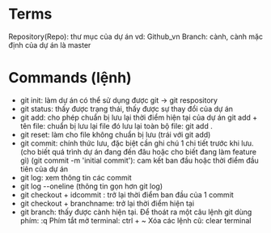 # Terms

Repository(Repo): thư mục của dự án vd: Github_vn
Branch: cành, cành mặc định của dự án là master

# Commands (lệnh)

- git init: làm dự án có thể sử dụng được git -> git respository
- git status: thấy được trạng thái, thấy được sự thay đổi của dự án
- git add: cho phép chuẩn bị lưu lại thời điểm hiện tại của dự án
  git add + tên file: chuẩn bị lưu lại file đó
  lưu lại toàn bộ file: git add .
- git reset: làm cho file không chuẩn bị lưu (trái với git add)
- git commit: chính thức lưu, đặc biệt cần ghi chú 1 chi tiết trước khi lưu.(cho biết quá trình dự án đang đến đâu hoặc cho biết đang làm feature gì)
  (git commit -m 'initial commit'): cam kết ban đầu hoặc thời điểm đầu tiên của dự án
- git log: xem thông tin các commit
- git log --oneline (thông tin gọn hơn git log)
- git checkout + idcommit : trở lại thời điểm ban đầu của 1 commit
- git checkout + branchname: trở lại thời điểm hiện tại
- git branch: thấy được cành hiện tại.
  Để thoát ra một câu lệnh git dùng phím: :q
  Phím tắt mở terminal: ctrl + ~
  Xóa các lệnh cũ: clear terminal
